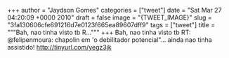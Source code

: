 
+++
author = "Jaydson Gomes"
categories = ["tweet"]
date = "Sat Mar 27 04:20:09 +0000 2010"
draft = false
image = "{TWEET_IMAGE}"
slug = "3fa130606cfe691216d7e0123f665ea89607dff9"
tags = ["tweet"]
title = """Bah, nao tinha visto tb R..."""
+++
Bah, nao tinha visto tb RT: @felipenmoura: chapolin em 'o debilitador potencial"... ainda nao tinha assistido! http://tinyurl.com/yegz3jk
